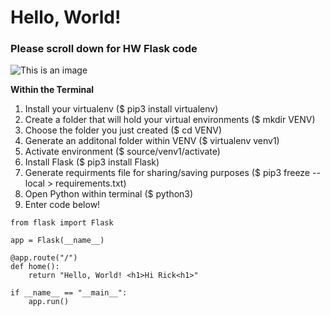 # Hello, World!

### Please scroll down for HW Flask code
![This is an image](https://eoimages.gsfc.nasa.gov/images/imagerecords/0/885/modis_wonderglobe_lrg.jpg)

**Within the Terminal**
1. Install your virtualenv ($ pip3 install virtualenv)
2. Create a folder that will hold your virtual environments ($ mkdir VENV)
3. Choose the folder you just created ($ cd VENV)
4. Generate an additonal folder within VENV ($ virtualenv venv1)
5. Activate environment ($ source/venv1/activate)
6. Install Flask ($ pip3 install Flask)
7. Generate requirments file for sharing/saving purposes ($ pip3 freeze --local > requirements.txt)
8. Open Python within terminal ($ python3) 
9. Enter code below! 


```
from flask import Flask

app = Flask(__name__)

@app.route("/")
def home():
    return "Hello, World! <h1>Hi Rick<h1>"

if __name__ == "__main__":
    app.run() 
```

